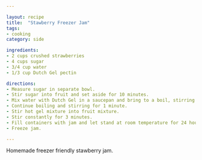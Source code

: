 ```yaml
---

layout: recipe
title:  "Stawberry Freezer Jam"
tags: 
- cooking
category: side

ingredients:
- 2 cups crushed strawberries
- 4 cups sugar 
- 3/4 cup water
- 1/3 cup Dutch Gel pectin

directions:
- Measure sugar in separate bowl. 
- Stir sugar into fruit and set aside for 10 minutes. 
- Mix water with Dutch Gel in a saucepan and bring to a boil, stirring constantly. 
- Continue boiling and stirring for 1 minute. 
- Stir hot gel mixture into fruit mixture. 
- Stir constantly for 3 minutes. 
- Fill containers with jam and let stand at room temperature for 24 hours. 
- Freeze jam.

---
```


Homemade freezer friendly stawberry jam.